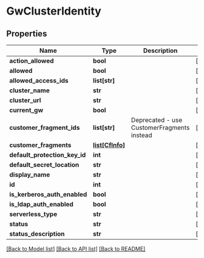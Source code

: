 # GwClusterIdentity

## Properties
Name | Type | Description | Notes
------------ | ------------- | ------------- | -------------
**action_allowed** | **bool** |  | [optional] 
**allowed** | **bool** |  | [optional] 
**allowed_access_ids** | **list[str]** |  | [optional] 
**cluster_name** | **str** |  | [optional] 
**cluster_url** | **str** |  | [optional] 
**current_gw** | **bool** |  | [optional] 
**customer_fragment_ids** | **list[str]** | Deprecated - use CustomerFragments instead | [optional] 
**customer_fragments** | [**list[CfInfo]**](CfInfo.md) |  | [optional] 
**default_protection_key_id** | **int** |  | [optional] 
**default_secret_location** | **str** |  | [optional] 
**display_name** | **str** |  | [optional] 
**id** | **int** |  | [optional] 
**is_kerberos_auth_enabled** | **bool** |  | [optional] 
**is_ldap_auth_enabled** | **bool** |  | [optional] 
**serverless_type** | **str** |  | [optional] 
**status** | **str** |  | [optional] 
**status_description** | **str** |  | [optional] 

[[Back to Model list]](../README.md#documentation-for-models) [[Back to API list]](../README.md#documentation-for-api-endpoints) [[Back to README]](../README.md)


